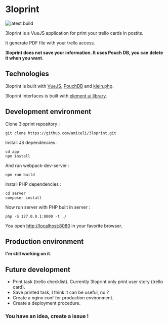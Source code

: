 # 3loprint

![latest build](https://travis-ci.org/amiceli/3loprint.svg?branch=master)

3loprint is a VueJS application for print your trello cards in postits.

It generate PDF file with your trello access.

**3loprint does not save your information. It uses Pouch DB, you can delete it when you want**.

## Technologies

3loprint is built with [VueJS](https://vuejs.org/), [PouchDB](https://pouchdb.com/) and [klein.php](https://github.com/klein/klein.php).

3loprint interfaces is built with [element ui library](http://element.eleme.io/#/en-US).

## Development environment

Clone 3loprint repository : 

    git clone https://github.com/amiceli/3loprint.git
    
Install JS dependencies : 

    cd app
    npm install
    
And run webpack-dev-server : 

    npm run build
    
Install PHP dependencies : 

    cd server
    composer install
    
Now run server with PHP built in server : 

    php -S 127.0.0.1:8000 -t ./
    
You open [http://localhost:8080](http://localhost:8080) in your favorite browser.

## Production environment

**I'm still working on it**.

## Future development

 - Print task (trello checklist). Currently 3loprint only print user story (trello card).
 - Save printed task, I think it can be useful, no ?
 - Create a nginx conf for production environment.
 - Create a deployment procedure.
 
### You have an idea, create a issue !